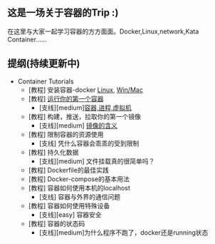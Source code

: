 ## 这是一场关于容器的Trip :)
在这里与大家一起学习容器的方方面面。Docker,Linux,network,Kata Container......

## 提纲(持续更新中)

- Container Tutorials
    - [教程] 安装容器-docker [Linux](./install/linux.md), [Win/Mac](./install/win-mac.md)
    - [教程] [运行你的第一个容器](./tutorials/run.md)
         - [支线][medium][容器,进程,虚拟机](./containers/container-process-vm.md)
    - [教程] 构建，推送，拉取你的第一个镜像
        - [支线][medium] [镜像的含义](./images/images.md)
    - [教程] 限制容器的资源使用
        - [支线] 凭什么容器会乖乖的受到限制
    - [教程] 持久化数据
        - [支线][medium] 文件挂载真的很简单吗？
    - [教程] Dockerfile的最佳实践
    - [教程] Docker-compose的基本用法
    - [教程] 容器如何使用本机的localhost 
        - [支线] 容器与外界的通信问题
    - [教程] 容器如何使用特殊设备
        - [支线][easy] 容器安全
    - [教程] 容器的状态码
        - [支线][medium]为什么程序不跑了，docker还是running状态